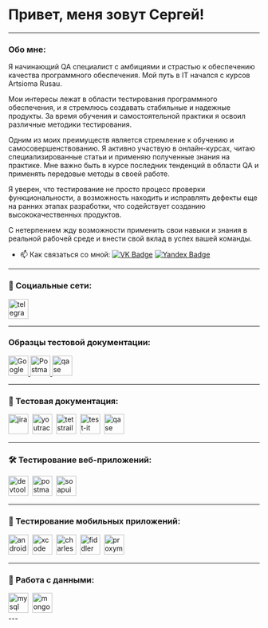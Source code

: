 # Привет, меня зовут Cергей!

---

###  Обо мне:



 Я начинающий QA специалист с амбициями и страстью к обеспечению качества программного обеспечения. Мой путь в IT начался с курсов Artsiomа Rusau.

Мои интересы лежат в области тестирования программного обеспечения, и я стремлюсь создавать стабильные и надежные продукты. За время обучения и самостоятельной практики я освоил различные методики тестирования.

Одним из моих преимуществ является стремление к обучению и самосовершенствованию. Я активно участвую в онлайн-курсах, читаю специализированные статьи и применяю полученные знания на практике. Мне важно быть в курсе последних тенденций в области QA и применять передовые методы в своей работе.

Я уверен, что тестирование не просто процесс проверки функциональности, а возможность находить и исправлять дефекты еще на ранних этапах разработки, что содействует созданию высококачественных продуктов.

С нетерпением жду возможности применить свои навыки и знания в реальной рабочей среде и внести свой вклад в успех вашей команды.


- 📫 Как связаться со мной:
 [![VK Badge](https://img.shields.io/badge/vk-Сергей_Казаков-blue)](https://vk.com/cerega2014) [![Yandex Badge](https://img.shields.io/badge/-Yandex-red?style=flat&logo=Yandex&logoColor=white)](cerega193@yandex.ru)

---

### 🤝 Социальные сети:

  <div id="badges">
    <a href="https://t.me/Cerega2014" target="_blank">
      <img src="https://cdn-icons-png.flaticon.com/512/2111/2111646.png" width="40" height="40" alt="telegram" />
    </a>
  </div>

---
### Образцы тестовой документации:

<a href="https://drive.google.com/drive/folders/1dg74TiGDVsJaXvrRWT5XkXXH5imM_PFe" target="_blank">
  <img src="https://cdn.icon-icons.com/icons2/1011/PNG/512/Google_Drive_icon-icons.com_75713.png" width="40" height="40" alt="Google Drive" />
</a>
<a href="https://www.postman.com/interstellar-star-287250/workspace/12/collection/26044076-51cbb310-2c21-4bc6-bbfe-359fdc7c3ef3?action=share&creator=26044076" target="_blank">
  <img src="https://seeklogo.com/images/P/postman-logo-0087CA0D15-seeklogo.com.png" width="40" height="40" alt="Postman" />
</a>
<a href="https://github.com/cerega2014/qase" target="_blank">
  <img src="https://luna1.co/eb0187.png" width="40" height="40" alt="qase" />
</a>


---


### 📁 Тестовая документация:

<div>
    <img src="https://cdn.jsdelivr.net/gh/devicons/devicon/icons/jira/jira-original.svg" title="jira" alt="jira" width="40" height="40"/>&nbsp
  <img src="https://upload.wikimedia.org/wikipedia/commons/thumb/8/8d/YouTrack_Icon.svg/1024px-YouTrack_Icon.svg.png?20200803082248" title="youtrack" alt="youtrack" width="40" height="40"/>&nbsp
  <img src="https://codahosted.io/packs/21236/unversioned/assets/LOGO/ba1091c59bab89cd2fd0f289622731fe16113d7b00905abe64759c313a4b73b76c1b0426076ed76cb74752234c734131df46992d5b8b48fc13e264240e4f7119f736cfeb64df36ded54b5cbf6198b9cadedf18dd0cac5c7dbcd16e6336c29363cd1292ba" title="testrail" alt="tetstrail" width="40" height="40"/>&nbsp
  <img src="https://docs.testit.software/images/testit_logo_icon.png" title="test-it" alt="test-it" width="40" height="40"/>&nbsp
  <img src="https://luna1.co/eb0187.png" title="qase" alt="qase" width="40" height="40"/>&nbsp
</div>

---

### 🛠 Тестирование веб-приложений:

<div>
  <img src="https://d33wubrfki0l68.cloudfront.net/38b5c953a4667366685d55db55d057c86db1fc54/a0fdc/static/acae6b24d940347661ca901ea07f47c1/chrome-dev-logo-icon.png" title="devtools" alt="devtools" width="40" height="40"/>&nbsp
  <img src="https://seeklogo.com/images/P/postman-logo-0087CA0D15-seeklogo.com.png" title="postman" alt="postman" width="40" height="40"/>&nbsp
  <img src="https://static0.smartbear.co/smartbearbrand/media/images/home/soapui-icon.svg" title="soapui" alt="soapui" width="40" height="40"/>&nbsp
</div>

---

### 📱 Тестирование мобильных приложений:

<div>
  <img src="https://cdn.jsdelivr.net/gh/devicons/devicon/icons/androidstudio/androidstudio-original.svg" title="android-studio" alt="android-studio" width="40" height="40"/>&nbsp
  <img src="https://cdn.jsdelivr.net/gh/devicons/devicon/icons/xcode/xcode-original.svg" title="xcode" alt="xcode" width="40" height="40"/>&nbsp
  <img src="https://cdn.icon-icons.com/icons2/3053/PNG/512/charles_proxy_macos_bigsur_icon_190302.png" title="charles-proxy" alt="charles-proxy" width="40" height="40"/>&nbsp
  <img src="https://www.megaleechers.com/storage/Fiddler-Everywhere-Icon.png" title="fiddler" alt="fiddler" width="40" height="40"/>&nbsp
  <img src="https://pbs.twimg.com/profile_images/1589614420766126080/slAIVDtr_400x400.jpg" title="proxyman" alt="proxyman" width="40" height="40"/>&nbsp
</div>


---

### 💾 Работа с данными:

<div>
  <img src="https://cdn.jsdelivr.net/gh/devicons/devicon/icons/mysql/mysql-original.svg" title="mysql" alt="mysql" width="40" height="40"/>&nbsp
  <img src="https://cdn.jsdelivr.net/gh/devicons/devicon/icons/mongodb/mongodb-original.svg" title="mongodb" alt="mongodb" width="40" height="40"/>&nbsp
</div>
---

<!-- ### 💻 Пройденные курсы:

| Курсы                                                           | Дата              |
| ----------------------------------------------------------------| :---------------: |
| netology.ru/Старт в программировании                            | 02/2022 - 03/2022 |

--- -->
